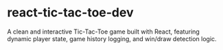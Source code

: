 # react-tic-tac-toe-dev
A clean and interactive Tic-Tac-Toe game built with React, featuring dynamic player state, game history logging, and win/draw detection logic.
